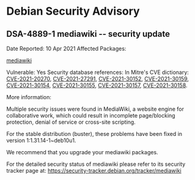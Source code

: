 
Debian Security Advisory
========================


DSA-4889-1 mediawiki -- security update
---------------------------------------



Date Reported:
10 Apr 2021
Affected Packages:

[mediawiki](https://packages.debian.org/src:mediawiki)

Vulnerable:
Yes
Security database references:
In Mitre's CVE dictionary: [CVE-2021-20270](https://security-tracker.debian.org/tracker/CVE-2021-20270), [CVE-2021-27291](https://security-tracker.debian.org/tracker/CVE-2021-27291), [CVE-2021-30152](https://security-tracker.debian.org/tracker/CVE-2021-30152), [CVE-2021-30159](https://security-tracker.debian.org/tracker/CVE-2021-30159), [CVE-2021-30154](https://security-tracker.debian.org/tracker/CVE-2021-30154), [CVE-2021-30155](https://security-tracker.debian.org/tracker/CVE-2021-30155), [CVE-2021-30157](https://security-tracker.debian.org/tracker/CVE-2021-30157), [CVE-2021-30158](https://security-tracker.debian.org/tracker/CVE-2021-30158).  

More information:

Multiple security issues were found in MediaWiki, a website engine for
collaborative work, which could result in incomplete page/blocking
protection, denial of service or cross-site scripting.


For the stable distribution (buster), these problems have been fixed in
version 1:1.31.14-1~deb10u1.


We recommend that you upgrade your mediawiki packages.


For the detailed security status of mediawiki please refer to
its security tracker page at:
<https://security-tracker.debian.org/tracker/mediawiki>





